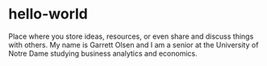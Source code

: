 # hello-world
 Place where you store ideas, resources, or even share and discuss things with others.
My name is Garrett Olsen and I am a senior at the University of Notre Dame studying business analytics and economics.
